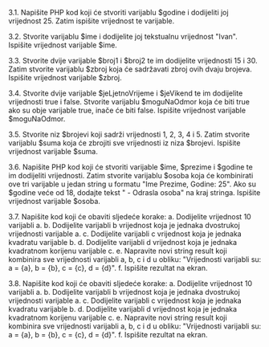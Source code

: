 3.1.	Napišite PHP kod koji će stvoriti varijablu $godine i dodijeliti joj vrijednost 25. Zatim ispišite vrijednost te varijable.

3.2.	Stvorite varijablu $ime i dodijelite joj tekstualnu vrijednost "Ivan". Ispišite vrijednost varijable $ime.

3.3.	Stvorite dvije varijable $broj1 i $broj2 te im dodijelite vrijednosti 15 i 30. Zatim stvorite varijablu $zbroj koja će sadržavati zbroj ovih dvaju brojeva. Ispišite vrijednost varijable $zbroj.

3.4.	Stvorite dvije varijable $jeLjetnoVrijeme i $jeVikend te im dodijelite vrijednosti true i false. Stvorite varijablu $moguNaOdmor koja će biti true ako su obje varijable true, inače će biti false. Ispišite vrijednost varijable $moguNaOdmor.

3.5.	Stvorite niz $brojevi koji sadrži vrijednosti 1, 2, 3, 4 i 5. Zatim stvorite varijablu $suma koja će zbrojiti sve vrijednosti iz niza $brojevi. Ispišite vrijednost varijable $suma.

3.6.	Napišite PHP kod koji će stvoriti varijable $ime, $prezime i $godine te im dodijeliti vrijednosti. Zatim stvorite varijablu $osoba koja će kombinirati ove tri varijable u jedan string u formatu "Ime Prezime, Godine: 25". Ako su $godine veće od 18, dodajte tekst " - Odrasla osoba" na kraj stringa. Ispišite vrijednost varijable $osoba.

3.7.	Napišite kod koji će obaviti sljedeće korake:
  a.	Dodijelite vrijednost 10 varijabli a.
  b.	Dodijelite varijabli b vrijednost koja je jednaka dvostrukoj vrijednosti varijable a.
  c.	Dodijelite varijabli c vrijednost koja je jednaka kvadratu varijable b.
  d.	Dodijelite varijabli d vrijednost koja je jednaka kvadratnom korijenu varijable c.
  e.	Napravite novi string result koji kombinira sve vrijednosti varijabli a, b, c i d u obliku: "Vrijednosti varijabli su: a = {a}, b = {b}, c = {c}, d = {d}".
  f.	Ispišite rezultat na ekran. 

3.8.	Napišite kod koji će obaviti sljedeće korake:
  a.	Dodijelite vrijednost 10 varijabli a.
  b.	Dodijelite varijabli b vrijednost koja je jednaka dvostrukoj vrijednosti varijable a.
  c.	Dodijelite varijabli c vrijednost koja je jednaka kvadratu varijable b.
  d.	Dodijelite varijabli d vrijednost koja je jednaka kvadratnom korijenu varijable c.
  e.	Napravite novi string result koji kombinira sve vrijednosti varijabli a, b, c i d u obliku: "Vrijednosti varijabli su: a = {a}, b = {b}, c = {c}, d = {d}".
  f.	Ispišite rezultat na ekran.
